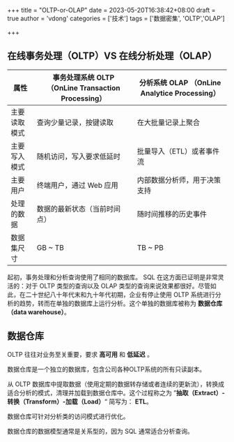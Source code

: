 +++
title = "OLTP-or-OLAP"
date = 2023-05-20T16:38:42+08:00
draft = true
author = 'vdong'
categories = ['技术']
tags = ['数据密集', 'OLTP','OLAP']

+++

## 在线事务处理（OLTP）VS 在线分析处理（OLAP）

| 属性         | 事务处理系统 OLTP （OnLine Transaction Processing） | 分析系统 OLAP （OnLine Analytice Processing） |
| ------------ | --------------------------------------------------- | --------------------------------------------- |
| 主要读取模式 | 查询少量记录，按键读取                              | 在大批量记录上聚合                            |
| 主要写入模式 | 随机访问，写入要求低延时                            | 批量导入（ETL）或者事件流                     |
| 主要用户     | 终端用户，通过 Web 应用                             | 内部数据分析师，用于决策支持                  |
| 处理的数据   | 数据的最新状态（当前时间点）                        | 随时间推移的历史事件                          |
| 数据集尺寸   | GB ~ TB                                             | TB ~ PB                                       |

起初，事务处理和分析查询使用了相同的数据库。 SQL 在这方面已证明是非常灵活的：对于 OLTP 类型的查询以及 OLAP 类型的查询来说效果都很好。尽管如此，在二十世纪八十年代末和九十年代初期，企业有停止使用 OLTP 系统进行分析的趋势，转而在单独的数据库上运行分析。这个单独的数据库被称为 **数据仓库（data warehouse）**。

## 数据仓库

OLTP 往往对业务至关重要，要求 **高可用** 和 **低延迟** 。

数据仓库是一个独立的数据库，包含公司各种OLTP系统的所有只读副本。

从 OLTP 数据库中提取数据（使用定期的数据转存储或者连续的更新流），转换成适合分析的模式，清理并加载到数据仓库中。这个过程称之为 ”**抽取（Extract）-转换（Transform）-加载（Load）**“ 简写为： **ETL**。

数据仓库可针对分析类的访问模式进行优化。

数据仓库的数据模型通常是关系型的，因为 SQL 通常适合分析查询。



